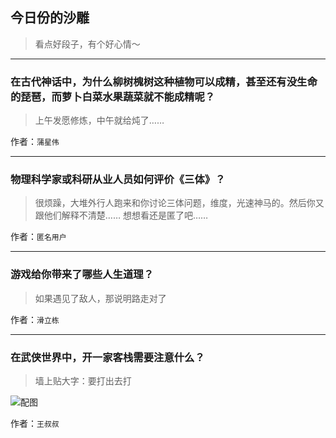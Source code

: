 ## 今日份的沙雕

> 看点好段子，有个好心情～


 
---

### 在古代神话中，为什么柳树槐树这种植物可以成精，甚至还有没生命的琵琶，而萝卜白菜水果蔬菜就不能成精呢？

> 上午发愿修炼，中午就给炖了……


作者：`蒲星伟`

---

### 物理科学家或科研从业人员如何评价《三体》？

> 很烦躁，大堆外行人跑来和你讨论三体问题，维度，光速神马的。然后你又跟他们解释不清楚…… 想想看还是匿了吧……


作者：`匿名用户`

---

### 游戏给你带来了哪些人生道理？

> 如果遇见了敌人，那说明路走对了


作者：`滑立栋`

---

### 在武侠世界中，开一家客栈需要注意什么？

> 墙上贴大字：要打出去打



![配图](http://pic2.zhimg.com/70/78177cdeef21f4a51a3f24ce52376edd_b.jpg)


作者：`王叔叔`
